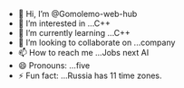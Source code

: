 - 👋 Hi, I’m @Gomolemo-web-hub
- 👀 I’m interested in ...C++
- 🌱 I’m currently learning ...C++
- 💞️ I’m looking to collaborate on ...company
- 📫 How to reach me ...Jobs next AI 
- 😄 Pronouns: ...five
- ⚡ Fun fact: ...Russia has 11 time zones.

<!---
Gomolemo-web-hub/Gomolemo-web-hub is a ✨ special ✨ repository because its `README.md` (this file) appears on your GitHub profile.
You can click the Preview link to take a look at your changes.
--->
